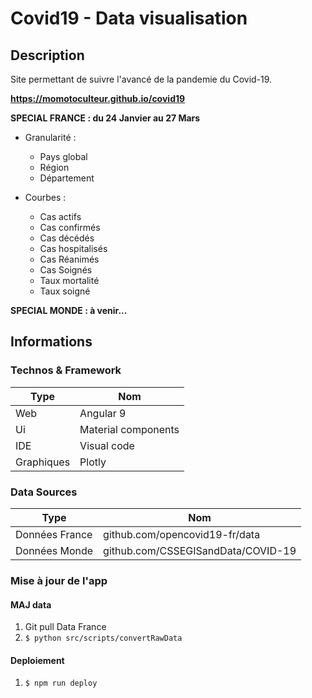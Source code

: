 # Covid19 - Data visualisation

## Description
Site permettant de suivre l'avancé de la pandemie du Covid-19.

**https://momotoculteur.github.io/covid19**

**SPECIAL FRANCE : du 24 Janvier au 27 Mars**
+ Granularité : 
    + Pays global
    + Région
    + Département

+ Courbes : 
    + Cas actifs
    + Cas confirmés
    + Cas décédés
    + Cas hospitalisés
    + Cas Réanimés
    + Cas Soignés
    + Taux mortalité
    + Taux soigné


**SPECIAL MONDE : à venir...**


## Informations

### Technos & Framework

| Type  | Nom |
| ------------- | ------------- |
| Web  | Angular 9  |
| Ui  | Material components  |
| IDE  | Visual code  |
| Graphiques  | Plotly  |


### Data Sources
| Type  | Nom |
| ------------- | ------------- |
| Données France  | github.com/opencovid19-fr/data  |
| Données Monde  | github.com/CSSEGISandData/COVID-19  |


### Mise à jour de l'app

#### MAJ data
1. Git pull Data France
2. `$ python src/scripts/convertRawData`

#### Deploiement
1. `$ npm run deploy`